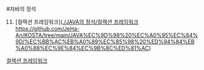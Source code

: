 #자바의 정석 


11. [컬렉션 프레임워크]([./JAVA의 정석/컬렉션 프레임워크](https://github.com/JeHa-An/KOSTA/tree/main/JAVA%EC%9D%98%20%EC%A0%95%EC%84%9D/%EC%BB%AC%EB%A0%89%EC%85%98%20%ED%94%84%EB%A0%88%EC%9E%84%EC%9B%8C%ED%81%AC)https://github.com/JeHa-An/KOSTA/tree/main/JAVA%EC%9D%98%20%EC%A0%95%EC%84%9D/%EC%BB%AC%EB%A0%89%EC%85%98%20%ED%94%84%EB%A0%88%EC%9E%84%EC%9B%8C%ED%81%AC)

[컬렉션 프레임워크](https://github.com/JeHa-An/KOSTA/tree/main/JAVA%EC%9D%98%20%EC%A0%95%EC%84%9D/%EC%BB%AC%EB%A0%89%EC%85%98%20%ED%94%84%EB%A0%88%EC%9E%84%EC%9B%8C%ED%81%AC)
